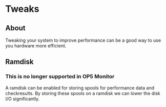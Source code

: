 # Tweaks

## About

Tweaking your system to improve performance can be a good way to use you hardware more efficient.

## Ramdisk

### This is no longer supported in OP5 Monitor
A ramdisk can be enabled for storing spools for performance data and checkresults.
 By storing these spools on a ramdisk we can lower the disk I/O significantly.

